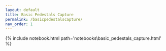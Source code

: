 ```yaml
---
layout: default
title: Basic Pedestals Capture
permalink: /basicpedestalscapture/
nav_order: 1
---
```

{% include notebook.html path='notebooks\basic_pedestals_capture.html' %}
